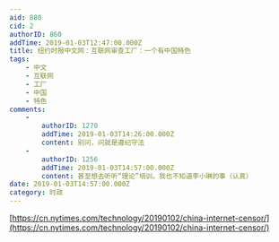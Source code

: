 ```yaml
---
aid: 880
cid: 2
authorID: 860
addTime: 2019-01-03T12:47:00.000Z
title: 纽约时报中文网：互联网审查工厂：一个有中国特色
tags:
    - 中文
    - 互联网
    - 工厂
    - 中国
    - 特色
comments:
    -
        authorID: 1270
        addTime: 2019-01-03T14:26:00.000Z
        content: 别问，问就是遵纪守法
    -
        authorID: 1256
        addTime: 2019-01-03T14:57:00.000Z
        content: 甚至想去听听“理论”培训。我也不知道李小琳的事（认真）
date: 2019-01-03T14:57:00.000Z
category: 时政
---
```


[https://cn.nytimes.com/technology/20190102/china-internet-censor/](https://cn.nytimes.com/technology/20190102/china-internet-censor/)
